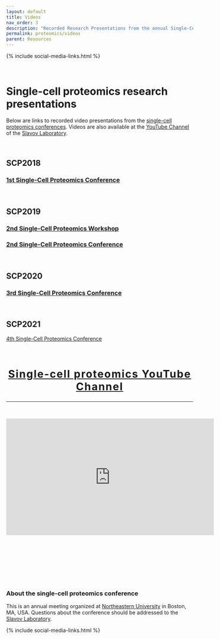 ```yaml
---
layout: default
title: Videos
nav_order: 3
description: "Recorded Research Presentations from the annual Single-Cell Proteomics Conference"
permalink: proteomics/videos
parent: Resources
---
```


{% include social-media-links.html %}

&nbsp;

# Single-cell proteomics research presentations
Below are links to recorded video presentations from the [single-cell proteomics conferences](http://single-cell.net/). Videos are also available at the [YouTube Channel](https://www.youtube.com/c/NikolaiSlavovResearch) of the [Slavov Laboratory](http://slavovlab.net).


&nbsp;



## SCP2018
### [1st Single-Cell Proteomics Conference](https://www.youtube.com/playlist?list=PLHLRxq8iKFsK-F_1832c1TLT2Qc4Fo4DB)

&nbsp;

## SCP2019
### [2nd Single-Cell Proteomics Workshop](https://www.youtube.com/playlist?list=PLHLRxq8iKFsLJey2MshSlUhg1lGAj0dLW)

### [2nd Single-Cell Proteomics Conference](https://www.youtube.com/playlist?list=PLHLRxq8iKFsJxMcKhguyKMSI7vaIYTYsV)

&nbsp;

## SCP2020
### [3rd Single-Cell Proteomics Conference](https://www.youtube.com/playlist?list=PLHLRxq8iKFsJrLCO47iAe6vh9w0pxLwxV)

&nbsp;

## SCP2021
[4th Single-Cell Proteomics Conference](http://scp2021videos.single-cell.net)


&nbsp;


<h2 style="letter-spacing: 2px; font-size: 28px; text-align: center;" id="single-cell-proteomics-videos">
<a href="https://www.youtube.com/c/NikolaiSlavovResearch">Single-cell proteomics YouTube Channel</a>
 </h2>


------------


&nbsp;

<div style="text-align: center;" >
<iframe width="560" height="315" src="https://www.youtube.com/embed/NNLh4nE687I" frameborder="0" allow="accelerometer; autoplay; encrypted-media; gyroscope; picture-in-picture" allowfullscreen></iframe>
</div>


&nbsp;


&nbsp;


&nbsp;


&nbsp;



### About the single-cell proteomics conference

This is an annual meeting organized at [Northeastern University](https://center.single-cell.net/) in Boston, MA, USA. Questions about the conference should be addressed to the [Slavov Laboratory](https://slavovlab.net).

{% include social-media-links.html %}
